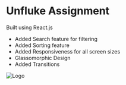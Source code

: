 
# Unfluke Assignment




Built using React.js

- Added Search feature for filtering
- Added Sorting feature
- Added Responsiveness for all screen sizes
- Glassomorphic Design
- Added Transitions




![Logo](https://github.com/Sumitsh28/Unfluke_Assignment/blob/main/src/assets/Screenshot%202024-05-27%20at%204.49.24%E2%80%AFPM.png?raw=true)





